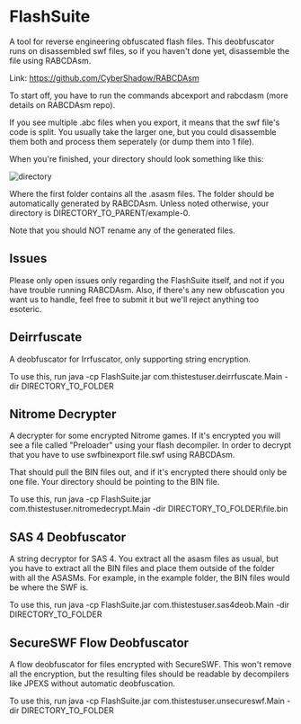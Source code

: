 # FlashSuite
A tool for reverse engineering obfuscated flash files. This deobfuscator runs on disassembled swf files, so if you haven't done yet, disassemble the file using RABCDAsm.

Link: https://github.com/CyberShadow/RABCDAsm

To start off, you have to run the commands abcexport and rabcdasm (more details on RABCDAsm repo).

If you see multiple .abc files when you export, it means that the swf file's code is split. You usually take the larger one, but you could disassemble them both and process them seperately (or dump them into 1 file).

When you're finished, your directory should look something like this:

![directory](https://user-images.githubusercontent.com/15678918/42005935-fc715944-7a44-11e8-872e-708fa04b9445.PNG)

Where the first folder contains all the .asasm files. The folder should be automatically generated by RABCDAsm. Unless noted otherwise, your directory is DIRECTORY_TO_PARENT/example-0.

Note that you should NOT rename any of the generated files.

## Issues
Please only open issues only regarding the FlashSuite itself, and not if you have trouble running RABCDAsm. Also, if there's any new obfuscation you want us to handle, feel free to submit it but we'll reject anything too esoteric.

## Deirrfuscate
A deobfuscator for Irrfuscator, only supporting string encryption.

To use this, run java -cp FlashSuite.jar com.thistestuser.deirrfuscate.Main -dir DIRECTORY_TO_FOLDER

## Nitrome Decrypter
A decrypter for some encrypted Nitrome games. If it's encrypted you will see a file called "Preloader" using your flash decompiler. In order to decrypt that you have to use swfbinexport file.swf using RABCDAsm.

That should pull the BIN files out, and if it's encrypted there should only be one file. Your directory should be pointing to the BIN file.

To use this, run java -cp FlashSuite.jar com.thistestuser.nitromedecrypt.Main -dir DIRECTORY_TO_FOLDER\file.bin

## SAS 4 Deobfuscator
A string decryptor for SAS 4. You extract all the asasm files as usual, but you have to extract all the BIN files and place them outside of the folder with all the ASASMs. For example, in the example folder, the BIN files would be where the SWF is.

To use this, run java -cp FlashSuite.jar com.thistestuser.sas4deob.Main -dir DIRECTORY_TO_FOLDER

## SecureSWF Flow Deobfuscator
A flow deobfuscator for files encrypted with SecureSWF. This won't remove all the encryption, but the resulting files should be readable by decompilers like JPEXS without automatic deobfuscation.

To use this, run java -cp FlashSuite.jar com.thistestuser.unsecureswf.Main -dir DIRECTORY_TO_FOLDER


